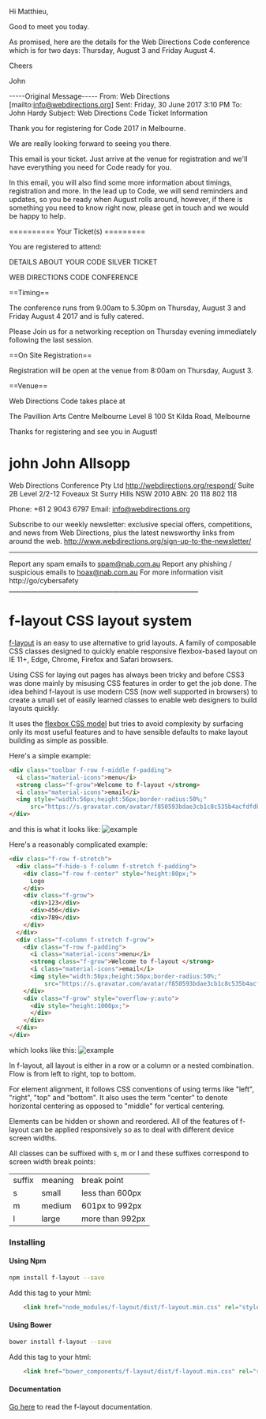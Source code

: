 Hi Matthieu, 

Good to meet you today.

As promised, here are the details for the Web Directions Code conference which is for two days: Thursday, August 3 and Friday August 4.

Cheers

John 

-----Original Message-----
From: Web Directions [mailto:info@webdirections.org] 
Sent: Friday, 30 June 2017 3:10 PM
To: John Hardy
Subject: Web Directions Code Ticket Information

Thank you for registering for Code 2017 in Melbourne. 

We are really looking forward to seeing you there. 

This email is your ticket. Just arrive at the venue for registration and we'll have everything you need for Code ready for you. 

In this email, you will also find some more information about timings, registration and more. In the lead up to Code, we will send reminders and updates, so you be ready when August rolls around, however, if there is something you need to know right now, please get in touch and we would be happy to help. 

========== Your Ticket(s) =========

You are registered to attend:

DETAILS ABOUT YOUR CODE SILVER TICKET

WEB DIRECTIONS CODE CONFERENCE

==Timing==

The conference runs from 9.00am to 5.30pm on Thursday, August 3 and Friday August 4 2017 and is fully catered. 

Please Join us for a networking reception on Thursday evening immediately following the last session. 


==On Site Registration==

Registration will be open at the venue from 8:00am on Thursday, August 3. 

==Venue==

Web Directions Code takes place at

The Pavillion
Arts Centre Melbourne
Level 8
100 St Kilda Road, Melbourne



Thanks for registering and see you in August!


john
John Allsopp
====================================

Web Directions Conference Pty Ltd
http://webdirections.org/respond/
Suite 2B Level 2/2-12 Foveaux St
Surry Hills NSW 2010
ABN: 20 118 802 118

Phone: +61 2 9043 6797
Email: info@webdirections.org

Subscribe to our weekly newsletter: exclusive special offers, competitions, and news from Web Directions, plus the latest newsworthy links from around the web.
http://www.webdirections.org/sign-up-to-the-newsletter/


____________________________________________________________
Report any spam emails to spam@nab.com.au Report any phishing / suspicious emails to hoax@nab.com.au For more information visit http://go/cybersafety ____________________________________________________________





# f-layout CSS layout system

[f-layout](https://jhlagado.github.io/f-layout) is an easy to use alternative to grid layouts. 
A family of composable CSS classes designed to quickly enable 
responsive flexbox-based layout on IE 11+, Edge, Chrome, Firefox 
and Safari browsers.

Using CSS for laying out pages has always been tricky and before CSS3 
was done mainly by misusing CSS features in order to get the job done.
The idea behind f-layout is use modern CSS (now well supported
in browsers) to create a small set of easily learned classes 
to enable web designers to build layouts quickly.

It uses the <a href="https://css-tricks.com/snippets/css/a-guide-to-flexbox/">flexbox CSS model</a>
but tries to avoid complexity by surfacing only its most useful features 
and to have sensible defaults to make layout building as simple as possible. 
      
Here's a simple example:
```html
<div class="toolbar f-row f-middle f-padding">
  <i class="material-icons">menu</i>
  <strong class="f-grow">Welcome to f-layout </strong>
  <i class="material-icons">email</i>
  <img style="width:56px;height:56px;border-radius:50%;"
      src="https://s.gravatar.com/avatar/f850593bdae3cb1c8c535b4acfdfdb98?s=80">
</div>
```
and this is what it looks like:
![example](https://jhlagado.github.io/f-layout/example0.png)

Here's a reasonably complicated example:
```html
<div class="f-row f-stretch">
  <div class="f-hide-s f-column f-stretch f-padding">
    <div class="f-row f-center" style="height:80px;">
      Logo
    </div>
    <div class="f-grow">
      <div>123</div>
      <div>456</div>
      <div>789</div>
    </div>
  </div>
  <div class="f-column f-stretch f-grow">
    <div class="f-row f-padding">
      <i class="material-icons">menu</i>
      <strong class="f-grow">Welcome to f-layout </strong>
      <i class="material-icons">email</i>
      <img style="width:56px;height:56px;border-radius:50%;"
          src="https://s.gravatar.com/avatar/f850593bdae3cb1c8c535b4acfdfdb98?s=80">
    </div>
    <div class="f-grow" style="overflow-y:auto">
      <div style="height:1000px;">
      </div>
    </div>
  </div>
</div>
```
which looks like this:
![example](https://jhlagado.github.io/f-layout/example.png)

In f-layout, all layout is either in a row or a column or 
a nested combination. Flow is from left to right, top to bottom. 

For element alignment, it follows CSS conventions of using terms like "left", "right", "top" and "bottom".
It also uses the term "center" to denote horizontal centering as opposed 
to "middle" for vertical centering.

Elements can be hidden or shown and reordered. All of the features of
f-layout can be applied responsively so as to deal with different
device screen widths.

All classes can be suffixed with s, m or l and these suffixes
correspond to screen width break points:

<table>
  <tr><td>suffix</td><td>meaning</td><td>break point</td></tr>
  <tr><td>s</td><td>small</td><td>less than 600px</td></tr>
  <tr><td>m</td><td>medium</td><td>601px to 992px</td></tr>
  <tr><td>l</td><td>large</td><td>more than 992px</td></tr>
</table>

### Installing

#### Using Npm

```bash
npm install f-layout --save
```
Add this tag to your html:

```html
    <link href="node_modules/f-layout/dist/f-layout.min.css" rel="stylesheet">
```

#### Using Bower

```bash
bower install f-layout --save
```
Add this tag to your html:

```html
    <link href="bower_components/f-layout/dist/f-layout.min.css" rel="stylesheet">
```

#### Documentation

[Go here](https://jhlagado.github.io/f-layout) to read the f-layout documentation.
